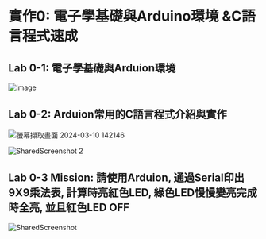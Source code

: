 # 實作0: 電子學基礎與Arduino環境 &C語言程式速成

## Lab 0-1: 電子學基礎與Arduion環境

![image](https://github.com/218chen/mc2024/assets/161191289/610ab2b3-bce5-4331-86af-48c857943259)


## Lab 0-2: Arduion常用的C語言程式介紹與實作

![螢幕擷取畫面 2024-03-10 142146](https://github.com/218chen/mc2024/assets/161191289/c69f5491-02d5-4c46-83c2-d59fb7be3cc2)

![SharedScreenshot 2](https://github.com/218chen/mc2024/assets/161191289/2af6fef4-6418-496e-a55b-d25e93505ade)



## Lab 0-3 Mission: 請使用Arduion, 通過Serial印出9X9乘法表, 計算時亮紅色LED, 綠色LED慢慢變亮完成時全亮, 並且紅色LED OFF


![SharedScreenshot](https://github.com/218chen/mc2024/assets/161191289/b50baa81-bdaf-46a0-be07-cf4f07e38eb7)
